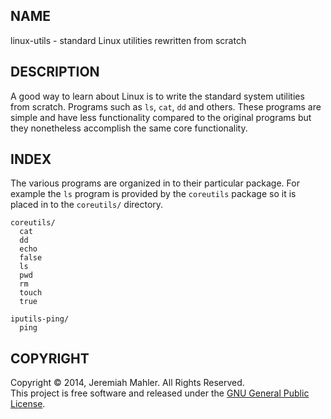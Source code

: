 
NAME
----

linux-utils - standard Linux utilities rewritten from scratch

DESCRIPTION
-----------

A good way to learn about Linux is to write the standard
system utilities from scratch.  Programs such as `ls`, `cat`,
`dd` and others.  These programs are simple and have less
functionality compared to the original programs but they
nonetheless accomplish the same core functionality.

INDEX
-----

The various programs are organized in to their particular package.
For example the `ls` program is provided by the `coreutils` package
so it is placed in to the `coreutils/` directory.

    coreutils/
      cat
      dd
      echo
      false
      ls
      pwd
      rm
      touch
      true

    iputils-ping/
      ping

COPYRIGHT
---------

Copyright &copy; 2014, Jeremiah Mahler.  All Rights Reserved.<br>
This project is free software and released under
the [GNU General Public License][gpl].

 [gpl]: http://www.gnu.org/licenses/gpl.html

